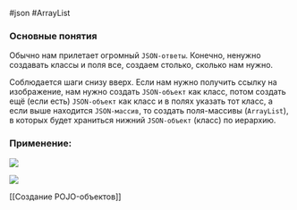 #json #ArrayList 
### Основные понятия

Обычно нам прилетает огромный `JSON-ответы`. Конечно, ненужно создавать классы и поля все, создаем столько, сколько нам нужно. 

Соблюдается шаги снизу вверх. Если нам нужно получить ссылку на изображение, нам нужно создать `JSON-объект` как класс, потом создать ещё (если есть) `JSON-объект` как класс и в полях указать тот класс, а если выше находится `JSON-массив`, то создать поля-массивы (`ArrayList`), в которых будет храниться нижний `JSON-объект` (класс) по иерархию.
### Применение:

![](https://lh7-rt.googleusercontent.com/docsz/AD_4nXcRjKksPFz1RSXKDwKgKx942dgJtHSFWbOc3g9NG3J9Cn6Upz9OGsP1wJM-QmUgwTq2WD4cuOoEkNKZALci0Gwc5pToLda3CPDuneTji6_dDru3vdtZRARh3xeOTh7OySRaOG4X19J5tse4E4g_GpE?key=AAS-TwBkK2b7U6Fr4krzgejH)

![](https://lh7-rt.googleusercontent.com/docsz/AD_4nXdHYtA6hNvx3xfBaTiGugrOs62wyuULfrMfeoqABgQ69dWqkAtVtaKH_vbNk_7evEUtTIJwXBLwnekMdjb_pCDiVcU6YDyWiu8hUFAqxOHfLDdL87uaLUDC3_o_DFYTYeYyu_cToy1e5lAES6XQbBI?key=AAS-TwBkK2b7U6Fr4krzgejH)

[[Создание POJO-объектов]]